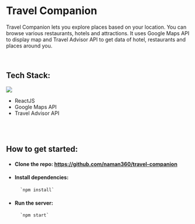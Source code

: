 # Travel Companion

Travel Companion lets you explore places based on your location. You can browse various restaurants, hotels and attractions. It uses Google Maps API to display map and Travel Advisor API to get data of hotel, restaurants and places around you.

<br>

## Tech Stack:

<img src="https://img.shields.io/badge/React-20232A?style=for-the-badge&logo=react&logoColor=61DAFB"/>

- ReactJS
- Google Maps API 
- Travel Advisor API

<br>

<br>

## How to get started:

- #### Clone the repo: https://github.com/naman360/travel-companion

- #### Install dependencies:

        `npm install`

- #### Run the server:
        `npm start`

<br>

<!-- ALL-CONTRIBUTORS-LIST:START - Do not remove or modify this section -->
<!-- prettier-ignore-start -->
<!-- markdownlint-disable -->

<!-- markdownlint-enable -->
<!-- prettier-ignore-end -->

<!-- ALL-CONTRIBUTORS-LIST:END -->

<br>
